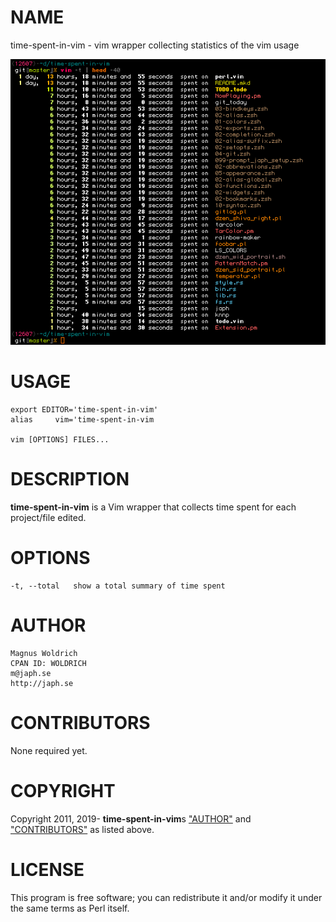 # NAME

time-spent-in-vim - vim wrapper collecting statistics of the vim usage

![tsiv](/extra/tsiv.png)

# USAGE

    export EDITOR='time-spent-in-vim'
    alias     vim='time-spent-in-vim

    vim [OPTIONS] FILES...

# DESCRIPTION

**time-spent-in-vim** is a Vim wrapper that collects time spent for each
project/file edited.

# OPTIONS

    -t, --total   show a total summary of time spent

# AUTHOR

    Magnus Woldrich
    CPAN ID: WOLDRICH
    m@japh.se
    http://japh.se

# CONTRIBUTORS

None required yet.

# COPYRIGHT

Copyright 2011, 2019- **time-spent-in-vim**s ["AUTHOR"](#author) and
["CONTRIBUTORS"](#contributors) as listed above.

# LICENSE

This program is free software; you can redistribute it and/or modify it under
the same terms as Perl itself.
